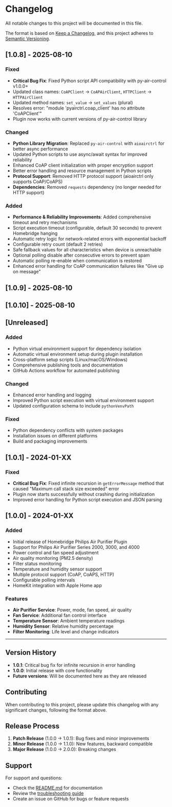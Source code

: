 # Changelog

All notable changes to this project will be documented in this file.

The format is based on [Keep a Changelog](https://keepachangelog.com/en/1.0.0/),
and this project adheres to [Semantic Versioning](https://semver.org/spec/v2.0.0.html).

## [1.0.8] - 2025-08-10

### Fixed
- **Critical Bug Fix**: Fixed Python script API compatibility with py-air-control v1.0.0+
- Updated class names: `CoAPClient` → `CoAPAirClient`, `HTTPClient` → `HTTPAirClient`
- Updated method names: `set_value` → `set_values` (plural)
- Resolves error: "module 'pyairctrl.coap_client' has no attribute 'CoAPClient'"
- Plugin now works with current versions of py-air-control library

### Changed
- **Python Library Migration**: Replaced `py-air-control` with `aioairctrl` for better async performance
- Updated Python scripts to use async/await syntax for improved reliability
- Enhanced CoAP client initialization with proper encryption support
- Better error handling and resource management in Python scripts
- **Protocol Support**: Removed HTTP protocol support (aioairctrl only supports CoAP/CoAPS)
- **Dependencies**: Removed `requests` dependency (no longer needed for HTTP support)

### Added
- **Performance & Reliability Improvements**: Added comprehensive timeout and retry mechanisms
- Script execution timeout (configurable, default 30 seconds) to prevent Homebridge hanging
- Automatic retry logic for network-related errors with exponential backoff
- Configurable retry count (default 2 retries)
- Safe fallback values for all characteristics when device is unreachable
- Optional polling disable after consecutive errors to prevent spam
- Automatic polling re-enable when communication is restored
- Enhanced error handling for CoAP communication failures like "Give up on message"

## [1.0.9] - 2025-08-10

## [1.0.10] - 2025-08-10

## [Unreleased]

### Added
- Python virtual environment support for dependency isolation
- Automatic virtual environment setup during plugin installation
- Cross-platform setup scripts (Linux/macOS/Windows)
- Comprehensive publishing tools and documentation
- GitHub Actions workflow for automated publishing

### Changed
- Enhanced error handling and logging
- Improved Python script execution with virtual environment support
- Updated configuration schema to include `pythonVenvPath`

### Fixed
- Python dependency conflicts with system packages
- Installation issues on different platforms
- Build and packaging improvements

## [1.0.1] - 2024-01-XX

### Fixed
- **Critical Bug Fix**: Fixed infinite recursion in `getErrorMessage` method that caused "Maximum call stack size exceeded" error
- Plugin now starts successfully without crashing during initialization
- Improved error handling for Python script execution and JSON parsing

## [1.0.0] - 2024-01-XX

### Added
- Initial release of Homebridge Philips Air Purifier Plugin
- Support for Philips Air Purifier Series 2000, 3000, and 4000
- Power control and fan speed adjustment
- Air quality monitoring (PM2.5 density)
- Filter status monitoring
- Temperature and humidity sensor support
- Multiple protocol support (CoAP, CoAPS, HTTP)
- Configurable polling intervals
- HomeKit integration with Apple Home app

### Features
- **Air Purifier Service**: Power, mode, fan speed, air quality
- **Fan Service**: Additional fan control interface
- **Temperature Sensor**: Ambient temperature readings
- **Humidity Sensor**: Relative humidity percentage
- **Filter Monitoring**: Life level and change indicators

---

## Version History

- **1.0.1**: Critical bug fix for infinite recursion in error handling
- **1.0.0**: Initial release with core functionality
- **Future versions**: Will be documented here as they are released

## Contributing

When contributing to this project, please update this changelog with any significant changes, following the format above.

## Release Process

1. **Patch Release** (1.0.0 → 1.0.1): Bug fixes and minor improvements
2. **Minor Release** (1.0.0 → 1.1.0): New features, backward compatible
3. **Major Release** (1.0.0 → 2.0.0): Breaking changes

## Support

For support and questions:
- Check the [README.md](README.md) for documentation
- Review the [troubleshooting guide](README.md#troubleshooting)
- Create an issue on GitHub for bugs or feature requests
